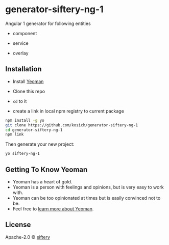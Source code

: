# generator-siftery-ng-1

Angular 1 generator for following entities

- component

- service

- overlay

## Installation

- Install [Yeoman](http://yeoman.io)

- Clone this repo

- `cd` to it

- create a link in local npm registry to current package

```bash
npm install -g yo
git clone https://github.com/kosich/generator-siftery-ng-1
cd generator-siftery-ng-1
npm link
```

Then generate your new project:

```bash
yo siftery-ng-1
```

## Getting To Know Yeoman

 * Yeoman has a heart of gold.
 * Yeoman is a person with feelings and opinions, but is very easy to work with.
 * Yeoman can be too opinionated at times but is easily convinced not to be.
 * Feel free to [learn more about Yeoman](http://yeoman.io/).

## License

Apache-2.0 © [siftery](siftery.com)
